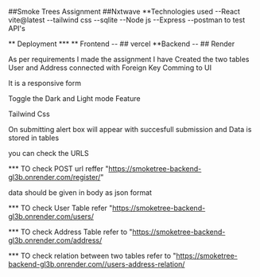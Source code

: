 ##Smoke Trees Assignment
##Nxtwave
**Technologies used
--React vite@latest
--tailwind css
--sqlite
--Node js
--Express
--postman to test API's

** Deployment ***
** Frontend -- ## vercel
**Backend -- ## Render

As per requirements I made the assignment I have Created the two tables User and Address connected with Foreign Key Comming to UI

It is a responsive form

Toggle the Dark and Light mode Feature

Tailwind Css

On submitting alert box will appear with succesfull submission and Data is stored in tables

you can check the URLS

*** TO check POST url reffer "https://smoketree-backend-gl3b.onrender.com/register/"

data should be given in body as json format

*** TO check User Table refer "https://smoketree-backend-gl3b.onrender.com/users/

*** TO check Address Table refer to "https://smoketree-backend-gl3b.onrender.com/address/

*** TO check relation between two tables refer to "https://smoketree-backend-gl3b.onrender.com//users-address-relation/
